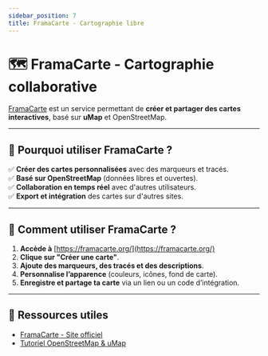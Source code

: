 ```yaml
---
sidebar_position: 7
title: FramaCarte - Cartographie libre
---
```


# 🗺️ FramaCarte - Cartographie collaborative

[FramaCarte](https://framacarte.org/) est un service permettant de **créer et partager des cartes interactives**, basé sur **uMap** et OpenStreetMap.

---

## 🎯 Pourquoi utiliser FramaCarte ?
✅ **Créer des cartes personnalisées** avec des marqueurs et tracés.  
✅ **Basé sur OpenStreetMap** (données libres et ouvertes).  
✅ **Collaboration en temps réel** avec d'autres utilisateurs.  
✅ **Export et intégration** des cartes sur d'autres sites.  

---

## 📌 Comment utiliser FramaCarte ?
1. **Accède à** [https://framacarte.org/](https://framacarte.org/)
2. **Clique sur "Créer une carte"**.
3. **Ajoute des marqueurs, des tracés et des descriptions**.  
4. **Personnalise l’apparence** (couleurs, icônes, fond de carte).  
5. **Enregistre et partage ta carte** via un lien ou un code d’intégration.  

---

## 🔗 Ressources utiles
- [FramaCarte - Site officiel](https://framacarte.org/)
- [Tutoriel OpenStreetMap & uMap](https://wiki.openstreetmap.org/wiki/FR:uMap)
